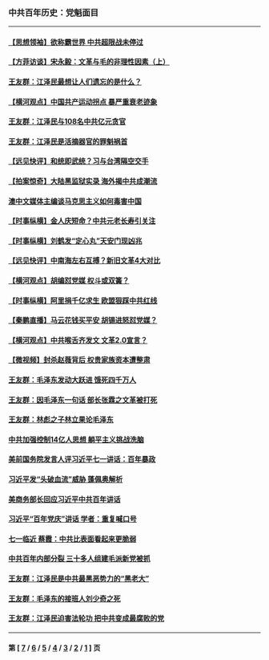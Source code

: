 ### 中共百年历史：党魁面目
---
#### [【思想领袖】欲称霸世界 中共超限战未停过](../../pages/nf1176107/n13745142.md?10260430) 
#### [【方菲访谈】宋永毅：文革与毛的非理性因素（上）](../../pages/nf1176107/n13469956.md?10260430) 
#### [王友群：江泽民最想让人们遗忘的是什么？](../../pages/nf1176107/n13408949.md?10260430) 
#### [【横河观点】中国共产运动拐点 暴严重衰老迹象](../../pages/nf1176107/n13388333.md?10260430) 
#### [王友群：江泽民与108名中共亿元贪官](../../pages/nf1176107/n13352358.md?10260430) 
#### [王友群：江泽民是活摘器官的罪魁祸首](../../pages/nf1176107/n13336903.md?10260430) 
#### [【远见快评】和统即武统？习与台湾隔空交手](../../pages/nf1176107/n13297739.md?10260430) 
#### [【拍案惊奇】大陆黑监狱实录 海外揭中共成潮流](../../pages/nf1176107/n13288853.md?10260430) 
#### [澳中文媒体主编谈马克思主义如何毒害中国](../../pages/nf1176107/n13257387.md?10260430) 
#### [【时事纵横】金人庆短命？中共元老长寿引关注](../../pages/nf1176107/n13217934.md?10260430) 
#### [【时事纵横】刘鹤发“定心丸”天安门现凶兆](../../pages/nf1176107/n13215416.md?10260430) 
#### [【远见快评】中南海左右互搏？新旧文革4大对比](../../pages/nf1176107/n13214745.md?10260430) 
#### [【横河观点】胡编怼党媒 权斗或双簧？](../../pages/nf1176107/n13210864.md?10260430) 
#### [【时事纵横】阿里捐千亿求生 欧盟狠踩中共红线](../../pages/nf1176107/n13206431.md?10260430) 
#### [【秦鹏直播】马云花钱买平安 胡锡进怒怼党媒？](../../pages/nf1176107/n13206392.md?10260430) 
#### [【横河观点】中共喉舌齐发文 文革2.0宣言？](../../pages/nf1176107/n13201248.md?10260430) 
#### [【微视频】封杀赵薇背后 权贵家族资本遭整肃](../../pages/nf1176107/n13197798.md?10260430) 
#### [王友群：毛泽东发动大跃进 饿死四千万人](../../pages/nf1176107/n13177158.md?10260430) 
#### [王友群：因毛泽东一句话 部长张霖之文革被打死](../../pages/nf1176107/n13161711.md?10260430) 
#### [王友群：林彪之子林立果论毛泽东](../../pages/nf1176107/n13128622.md?10260430) 
#### [中共加强控制14亿人思想 躺平主义挑战洗脑](../../pages/nf1176107/n13094299.md?10260430) 
#### [美前国务院发言人评习近平七一讲话：百年暴政](../../pages/nf1176107/n13066986.md?10260430) 
#### [习近平发“头破血流”威胁 蓬佩奥解析](../../pages/nf1176107/n13063604.md?10260430) 
#### [美商务部长回应习近平中共百年讲话](../../pages/nf1176107/n13062903.md?10260430) 
#### [习近平“百年党庆”讲话 学者：重复喊口号](../../pages/nf1176107/n13061411.md?10260430) 
#### [七一临近 蔡霞：中共比表面看起来更脆弱](../../pages/nf1176107/n13056418.md?10260430) 
#### [中共百年内部分裂 三十多人组建毛派新党被抓](../../pages/nf1176107/n13044023.md?10260430) 
#### [王友群：江泽民是中共最黑恶势力的“黑老大”](../../pages/nf1176107/n13022180.md?10260430) 
#### [王友群：毛泽东的接班人刘少奇之死](../../pages/nf1176107/n12991772.md?10260430) 
#### [王友群：江泽民迫害法轮功 把中共变成最腐败的党](../../pages/nf1176107/n12947347.md?10260430) 

---
#### 第 [ [7](./7.md?10260430) / [6](./6.md?10260430) / [5](./5.md?10260430) / [4](./4.md?10260430) / [3](./3.md?10260430) / [2](./2.md?10260430) / [1](./1.md?10260430) ] 页
